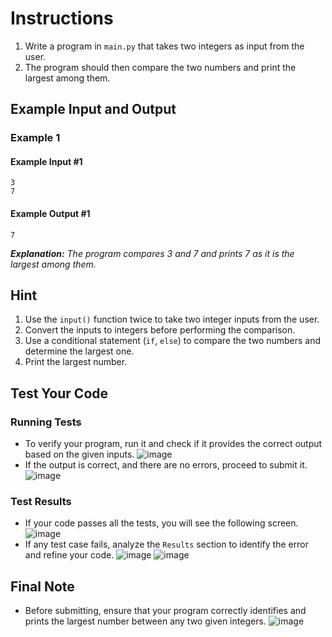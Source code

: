 # Instructions
1. Write a program in `main.py` that takes two integers as input from the user.
2. The program should then compare the two numbers and print the largest among them.

## Example Input and Output

### Example 1
#### Example Input #1
```plaintext
3
7
```
#### Example Output #1
```plaintext
7
```
_**Explanation:** The program compares 3 and 7 and prints 7 as it is the largest among them._

## Hint
1. Use the `input()` function twice to take two integer inputs from the user.
2. Convert the inputs to integers before performing the comparison.
3. Use a conditional statement (`if`, `else`) to compare the two numbers and determine the largest one.
4. Print the largest number.

## Test Your Code
### Running Tests
- To verify your program, run it and check if it provides the correct output based on the given inputs.
   ![image](tests_tools.png)
- If the output is correct, and there are no errors, proceed to submit it.
   ![image](submit.png)

### Test Results
- If your code passes all the tests, you will see the following screen.
   ![image](pass.png)
- If any test case fails, analyze the `Results` section to identify the error and refine your code.
   ![image](fail_tests.png)
   ![image](results.png)

## Final Note
- Before submitting, ensure that your program correctly identifies and prints the largest number between any two given integers.
   ![image](submit.png)
